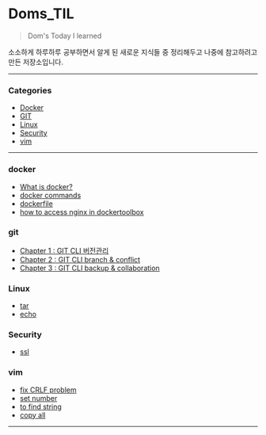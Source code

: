 # Doms_TIL
> Dom's Today I learned


소소하게 하루하루 공부하면서 알게 된 새로운 지식들 중 정리해두고 나중에 참고하려고 만든 저장소입니다.

---
### Categories

* [Docker](#docker)
* [GIT](#git)
* [Linux](#linux)
* [Security](#security)
* [vim](#vim)
---

### docker
- [What is docker?](https://github.com/DomMorello/Doms_TIL/blob/master/docker/what_is_docker.md)
- [docker commands](https://github.com/DomMorello/Doms_TIL/blob/master/docker/docker%20commands.md)
- [dockerfile](https://github.com/DomMorello/Doms_TIL/blob/master/docker/dockerfile.md)
- [how to access nginx in dockertoolbox](https://github.com/DomMorello/Doms_TIL/blob/master/docker/how%20to%20access%20nginx%20in%20docekrtoolbox.md)
### git
-	[Chapter 1 : GIT CLI 버전관리](https://github.com/DomMorello/Doms_TIL/blob/open_git/open_tutorial_git/git_ch1.md)
-	[Chapter 2 : GIT CLI branch & conflict](https://github.com/DomMorello/Doms_TIL/blob/open_git/open_tutorial_git/git_ch2.md)
-	[Chapter 3 : GIT CLI backup & collaboration](https://github.com/DomMorello/Doms_TIL/blob/open_git/open_tutorial_git/git_ch3.md)
### Linux
- [tar](https://github.com/DomMorello/Doms_TIL/blob/master/Linux/tar.md)
- [echo](https://github.com/DomMorello/Doms_TIL/blob/master/Linux/echo.md)
### Security
- [ssl](https://github.com/DomMorello/Doms_TIL/blob/master/Security/SSL.md)
### vim
- [fix CRLF problem](https://github.com/DomMorello/Doms_TIL/blob/master/vim/fix%20CRLF%20problem.md)
- [set number](https://github.com/DomMorello/Doms_TIL/blob/master/vim/set%20number.md)
- [to find string](https://github.com/DomMorello/Doms_TIL/blob/master/vim/to%20find%20string.md)
- [copy all](https://github.com/DomMorello/Doms_TIL/blob/master/vim/copy%20all.md)
---
